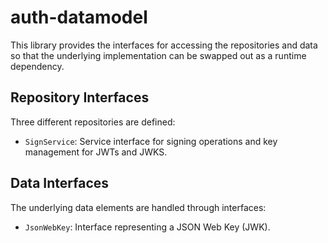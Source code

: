 # auth-datamodel

This library provides the interfaces for accessing the repositories and data so that the underlying implementation can be swapped out as a runtime dependency.

## Repository Interfaces

Three different repositories are defined:

- `SignService`: Service interface for signing operations and key management for JWTs and JWKS.

## Data Interfaces

The underlying data elements are handled through interfaces:

- `JsonWebKey`: Interface representing a JSON Web Key (JWK).
